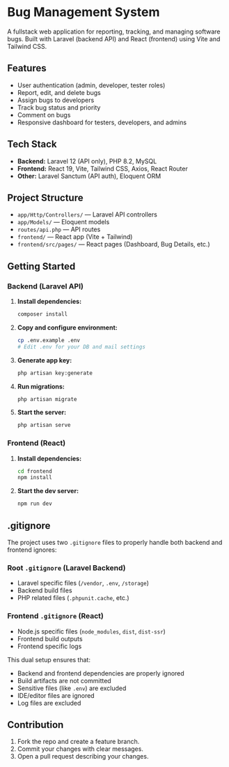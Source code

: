 # Bug Management System

A fullstack web application for reporting, tracking, and managing software bugs. Built with Laravel (backend API) and React (frontend) using Vite and Tailwind CSS.

## Features
- User authentication (admin, developer, tester roles)
- Report, edit, and delete bugs
- Assign bugs to developers
- Track bug status and priority
- Comment on bugs
- Responsive dashboard for testers, developers, and admins

## Tech Stack
- **Backend:** Laravel 12 (API only), PHP 8.2, MySQL
- **Frontend:** React 19, Vite, Tailwind CSS, Axios, React Router
- **Other:** Laravel Sanctum (API auth), Eloquent ORM

## Project Structure
- `app/Http/Controllers/` — Laravel API controllers
- `app/Models/` — Eloquent models
- `routes/api.php` — API routes
- `frontend/` — React app (Vite + Tailwind)
- `frontend/src/pages/` — React pages (Dashboard, Bug Details, etc.)

## Getting Started

### Backend (Laravel API)
1. **Install dependencies:**
   ```bash
   composer install
   ```
2. **Copy and configure environment:**
   ```bash
   cp .env.example .env
   # Edit .env for your DB and mail settings
   ```
3. **Generate app key:**
   ```bash
   php artisan key:generate
   ```
4. **Run migrations:**
   ```bash
   php artisan migrate
   ```
5. **Start the server:**
   ```bash
   php artisan serve
   ```

### Frontend (React)
1. **Install dependencies:**
   ```bash
   cd frontend
   npm install
   ```
2. **Start the dev server:**
   ```bash
   npm run dev
   ```

## .gitignore
The project uses two `.gitignore` files to properly handle both backend and frontend ignores:

### Root `.gitignore` (Laravel Backend)
- Laravel specific files (`/vendor`, `.env`, `/storage`)
- Backend build files
- PHP related files (`.phpunit.cache`, etc.)

### Frontend `.gitignore` (React)
- Node.js specific files (`node_modules`, `dist`, `dist-ssr`)
- Frontend build outputs
- Frontend specific logs

This dual setup ensures that:
- Backend and frontend dependencies are properly ignored
- Build artifacts are not committed
- Sensitive files (like `.env`) are excluded
- IDE/editor files are ignored
- Log files are excluded

## Contribution
1. Fork the repo and create a feature branch.
2. Commit your changes with clear messages.
3. Open a pull request describing your changes.




